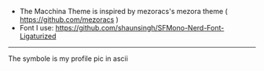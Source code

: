 
- The Macchina Theme is inspired by mezoracs's mezora theme ( https://github.com/mezoracs )
- Font I use: https://github.com/shaunsingh/SFMono-Nerd-Font-Ligaturized

---

The symbole is my profile pic in ascii
